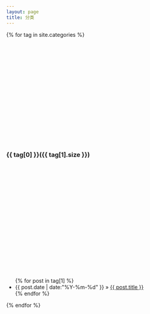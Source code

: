 ```yaml
---
layout: page
title: 分类
---
```


<style>
		h3 { margin-top: 300px; padding-bottom: 300px; display: block; }
</style>

<div class="tag_posts">
{% for tag in site.categories %} 
	<a name="{{ tag[0] }}"></a>
    <h3   id = "{{ tag[0] }}" >{{ tag[0] }}({{ tag[1].size }})</h3>
	<ul>
	{% for post in tag[1] %}
		<li><span>{{ post.date | date:"%Y-%m-%d" }}</span> &raquo; <a href="{{ post.url }}">{{ post.title }}</a></li>
	{% endfor %}
	</ul>
{% endfor %}
</div>
